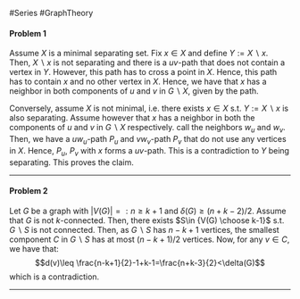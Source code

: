 #Series #GraphTheory 

#### Problem 1
Assume $X$ is a minimal separating set. Fix $x\in X$ and define $Y:=X \backslash x$. Then, $X \backslash x$ is not separating and there is a $uv$-path  that does not contain a vertex in $Y$. However, this path has to cross a point in $X$. Hence, this path has to contain $x$ and no other vertex in $X$. Hence, we have that $x$ has a neighbor in both components of $u$ and $v$ in $G \backslash X$, given by the path.

Conversely, assume $X$ is not minimal, i.e. there exists $x\in X$ s.t. $Y:= X \backslash x$ is also separating. Assume however that $x$ has a neighbor in both the components of $u$ and $v$ in $G \backslash X$ respectively. call the neighbors $w_{u}$ and $w_{v}$. Then, we have a $uw_{u}$-path $P_{u}$ and $vw_{v}$-path $P_{v}$ that do not use any vertices in $X$. Hence, $P_{u}$, $P_{v}$ with $x$ forms a $uv$-path. This is a contradiction to $Y$ being separating. This proves the claim.

---
#### Problem 2

Let $G$ be a graph with $\left| V(G) \right|=: n\geq k+1$ and $\delta(G)\geq (n+k-2) / 2$. Assume that $G$ is not $k$-connected. Then, there exists $S\in {V(G) \choose k-1}$ s.t. $G \backslash S$ is not connected. Then, as $G \backslash S$ has $n-k+1$ vertices, the smallest component $C$ in $G \backslash S$ has at most $(n-k+1) / 2$ vertices. Now, for any $v\in C$, we have that: $$d(v)\leq \frac{n-k+1}{2}-1+k-1=\frac{n+k-3}{2}<\delta(G)$$which is a contradiction.

---

